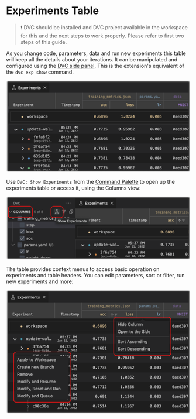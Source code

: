 # Experiments Table

> ❗ DVC should be installed and DVC project available in the workspace for this
> and the next steps to work properly. Please refer to first two steps of this
> guide.

As you change code, parameters, data and run new experiments this table will
keep all the details about your iterations. It can be manipulated and configured
using the [DVC side panel](command:workbench.view.extension.dvc-views). This is
the extension's equivalent of the `dvc exp show` command.

<p align="center">
  <img src="images/experiments-table.png" alt="Experiment Table" />
</p>

Use `DVC: Show Experiments` from the
[Command Palette](command:workbench.action.quickOpen?%22>DVC:%20Show%20Experiments%22)
to open up the experiments table or access it, using the Columns view:

<p align="center">
  <img src="images/experiments-table-from-side-bar.png"
       alt="Columns View" />
</p>

The table provides context menus to access basic operation on experiments and
table headers. You can edit parameters, sort or filter, run new experiments and
more:

<p align="center">
  <img src="images/experiments-table-context-menus.png"
       alt="Experiments Table: Context Menus" />
</p>
